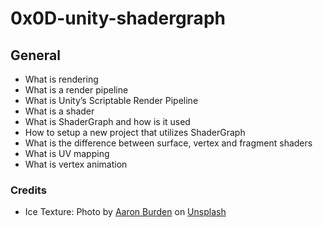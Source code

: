 # 0x0D-unity-shadergraph

## General

* What is rendering
* What is a render pipeline
* What is Unity’s Scriptable Render Pipeline
* What is a shader
* What is ShaderGraph and how is it used
* How to setup a new project that utilizes ShaderGraph
* What is the difference between surface, vertex and fragment shaders
* What is UV mapping
* What is vertex animation

### Credits

* Ice Texture:
    Photo by <a href="https://unsplash.com/@aaronburden?utm_source=unsplash&utm_medium=referral&utm_content=creditCopyText">Aaron Burden</a> on <a href="https://unsplash.com/s/photos/ice-texture?utm_source=unsplash&utm_medium=referral&utm_content=creditCopyText">Unsplash</a>
